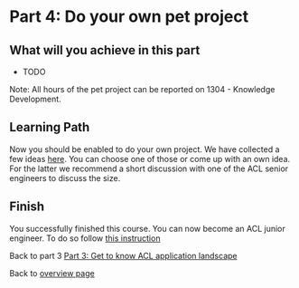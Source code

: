 # Part 4: Do your own pet project

## What will you achieve in this part

* TODO

Note: All hours of the pet project can be reported on 1304 - Knowledge Development.

## Learning Path

Now you should be enabled to do your own project. We have collected a few ideas [here](TOOD). You can choose one of those or come up with an own idea. For the latter we recommend a short discussion with one of the ACL senior engineers to discuss the size.

## Finish

You successfully finished this course. You can now become an ACL junior engineer. To do so follow [this instruction](TODO)

Back to part 3 [Part 3: Get to know ACL application landscape](part-3-awk-applications\main.md)

Back to [overview page](main.md)
